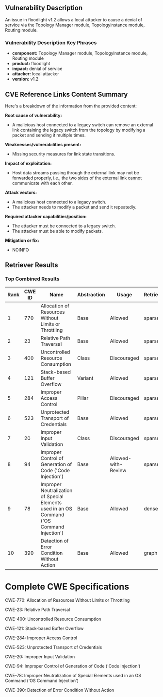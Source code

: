 ## Vulnerability Description
An issue in floodlight v1.2 allows a local attacker to cause a denial of service via the Topology Manager module, Topologylnstance module, Routing module.

### Vulnerability Description Key Phrases
- **component:** Topology Manager module, Topologylnstance module, Routing module
- **product:** floodlight
- **impact:** denial of service
- **attacker:** local attacker
- **version:** v1.2

## CVE Reference Links Content Summary
Here's a breakdown of the information from the provided content:

**Root cause of vulnerability:**
*   A malicious host connected to a legacy switch can remove an external link containing the legacy switch from the topology by modifying a packet and sending it multiple times.

**Weaknesses/vulnerabilities present:**
*   Missing security measures for link state transitions.

**Impact of exploitation:**
*   Host data streams passing through the external link may not be forwarded properly, i.e., the two sides of the external link cannot communicate with each other.

**Attack vectors:**
*   A malicious host connected to a legacy switch.
*   The attacker needs to modify a packet and send it repeatedly.

**Required attacker capabilities/position:**
*   The attacker must be connected to a legacy switch.
*   The attacker must be able to modify packets.

**Mitigation or fix:**
*   NOINFO

## Retriever Results

### Top Combined Results

| Rank | CWE ID | Name | Abstraction | Usage  | Retrievers | Individual Scores |
|------|--------|------|-------------|-------|------------|-------------------|
| 1 | 770 | Allocation of Resources Without Limits or Throttling | Base | Allowed | sparse | 0.050 |
| 2 | 23 | Relative Path Traversal | Base | Allowed | sparse | 0.049 |
| 3 | 400 | Uncontrolled Resource Consumption | Class | Discouraged | sparse | 0.049 |
| 4 | 121 | Stack-based Buffer Overflow | Variant | Allowed | sparse | 0.047 |
| 5 | 284 | Improper Access Control | Pillar | Discouraged | sparse | 0.047 |
| 6 | 523 | Unprotected Transport of Credentials | Base | Allowed | sparse | 0.047 |
| 7 | 20 | Improper Input Validation | Class | Discouraged | sparse | 0.046 |
| 8 | 94 | Improper Control of Generation of Code ('Code Injection') | Base | Allowed-with-Review | sparse | 0.046 |
| 9 | 78 | Improper Neutralization of Special Elements used in an OS Command ('OS Command Injection') | Base | Allowed | dense | 0.521 |
| 10 | 390 | Detection of Error Condition Without Action | Base | Allowed | graph | 0.002 |



# Complete CWE Specifications

CWE-770: Allocation of Resources Without Limits or Throttling

CWE-23: Relative Path Traversal

CWE-400: Uncontrolled Resource Consumption

CWE-121: Stack-based Buffer Overflow

CWE-284: Improper Access Control

CWE-523: Unprotected Transport of Credentials

CWE-20: Improper Input Validation

CWE-94: Improper Control of Generation of Code ('Code Injection')

CWE-78: Improper Neutralization of Special Elements used in an OS Command ('OS Command Injection')

CWE-390: Detection of Error Condition Without Action